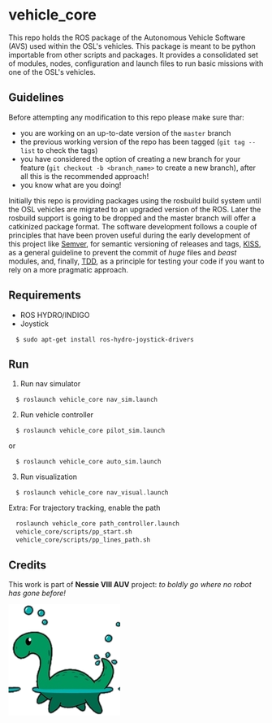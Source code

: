 vehicle_core
============

This repo holds the ROS package of the Autonomous Vehicle Software (AVS) used within the OSL's vehicles. This package is meant to be python importable from other scripts and packages. It provides a consolidated set of modules, nodes, configuration and launch files to run basic missions with one of the OSL's vehicles. 

Guidelines
----------

Before attempting any modification to this repo please make sure thar: 
  - you are working on an up-to-date version of the `master` branch
  - the previous working version of the repo has been tagged (`git tag --list` to check the tags)
  - you have considered the option of creating a new branch for your feature (`git checkout -b <branch_name>` to create a new branch), after all this is the recommended approach!
  - you know what are you doing!
  
Initially this repo is providing packages using the rosbuild build system until the OSL vehicles are migrated to an upgraded version of the ROS. Later the rosbuild support is going to be dropped and the master branch will offer a catkinized package format. The software development follows a couple of principles that have been proven useful during the early development of this project like [Semver][semver], for semantic versioning of releases and tags, [KISS][kiss], as a general guideline to prevent the commit of _huge_ files and _beast_ modules, and, finally, [TDD][tdd], as a principle for testing your code if you want to rely on a more pragmatic approach.

Requirements
------------
  - ROS HYDRO/INDIGO
  - Joystick
  ```
    $ sudo apt-get install ros-hydro-joystick-drivers
  ```

Run
---
1) Run nav simulator
  ```
    $ roslaunch vehicle_core nav_sim.launch
  ```

2) Run vehicle controller
  ```
    $ roslaunch vehicle_core pilot_sim.launch
  ```
   or
  ```
    $ roslaunch vehicle_core auto_sim.launch
  ```

3) Run visualization
  ```
    $ roslaunch vehicle_core nav_visual.launch
  ```

Extra: For trajectory tracking, enable the path
  ```
    roslaunch vehicle_core path_controller.launch
    vehicle_core/scripts/pp_start.sh
    vehicle_core/scripts/pp_lines_path.sh
  ```

Credits
-------

This work is part of **Nessie VIII AUV** project: *to boldly go where no robot has gone before!*

![nessie_logo](docs/nessie_tran.png)


[semver]: http://semver.org/
[kiss]: http://en.wikipedia.org/wiki/KISS_principle
[tdd]: http://en.wikipedia.org/wiki/Test-driven_development
[solid]: http://en.wikipedia.org/wiki/SOLID_(object-oriented_design)
